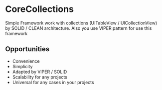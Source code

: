 # CoreCollections
Simple Framework work with collections (UITableView / UICollectionView) by SOLID / CLEAN  architecture. Also you use VIPER pattern for use this framework

## Opportunities

* Сonvenience
* Simplicity
* Adapted by VIPER / SOLID
* Scalability for any projects
* Universal for any cases in your projects
